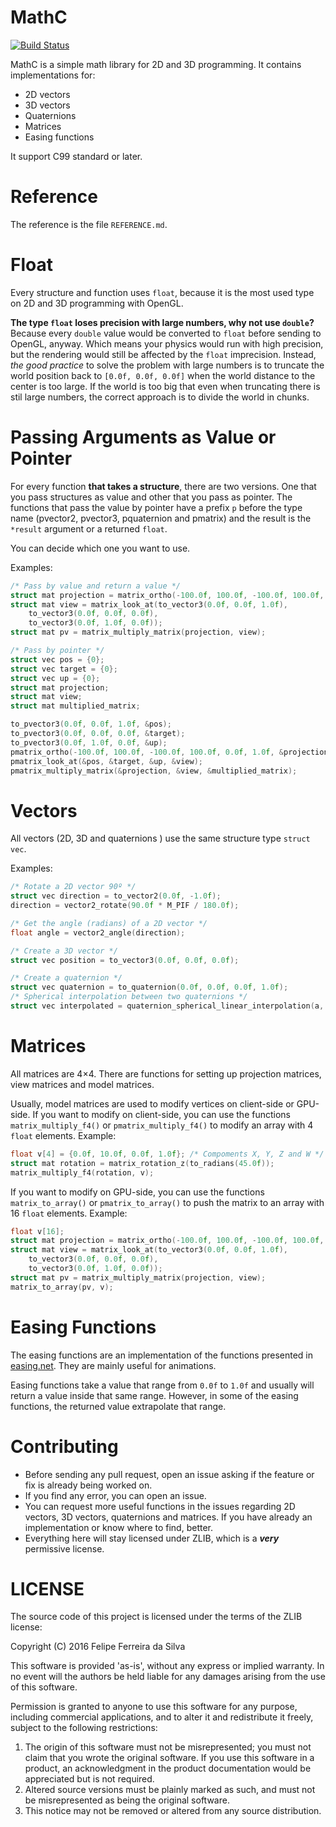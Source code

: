 # MathC

[![Build Status](https://travis-ci.org/ferreiradaselva/mathc.svg?branch=master)](https://travis-ci.org/ferreiradaselva/mathc)

MathC is a simple math library for 2D and 3D programming. It contains implementations for:

- 2D vectors
- 3D vectors
- Quaternions
- Matrices
- Easing functions

It support C99 standard or later.

# Reference

The reference is the file `REFERENCE.md`.

# Float

Every structure and function uses `float`, because it is the most used type on 2D and 3D programming with OpenGL.

**The type `float` loses precision with large numbers, why not use `double`?** Because every `double` value would be converted to `float` before sending to OpenGL, anyway. Which means your physics would run with high precision, but the rendering would still be affected by the `float` imprecision. Instead, *the good practice* to solve the problem with large numbers is to truncate the world position back to `[0.0f, 0.0f, 0.0f]` when the world distance to the center is too large. If the world is too big that even when truncating there is stil large numbers, the correct approach is to divide the world in chunks.

# Passing Arguments as Value or Pointer

For every function **that takes a structure**, there are two versions. One that you pass structures as value and other that you pass as pointer. The functions that pass the value by pointer have a prefix `p` before the type name (pvector2, pvector3, pquaternion and pmatrix) and the result is the `*result` argument or a returned `float`.

You can decide which one you want to use.

Examples:

```c
/* Pass by value and return a value */
struct mat projection = matrix_ortho(-100.0f, 100.0f, -100.0f, 100.0f, 0.0f, 1.0f);
struct mat view = matrix_look_at(to_vector3(0.0f, 0.0f, 1.0f),
	to_vector3(0.0f, 0.0f, 0.0f),
	to_vector3(0.0f, 1.0f, 0.0f));
struct mat pv = matrix_multiply_matrix(projection, view);

/* Pass by pointer */
struct vec pos = {0};
struct vec target = {0};
struct vec up = {0};
struct mat projection;
struct mat view;
struct mat multiplied_matrix;

to_pvector3(0.0f, 0.0f, 1.0f, &pos);
to_pvector3(0.0f, 0.0f, 0.0f, &target);
to_pvector3(0.0f, 1.0f, 0.0f, &up);
pmatrix_ortho(-100.0f, 100.0f, -100.0f, 100.0f, 0.0f, 1.0f, &projection);
pmatrix_look_at(&pos, &target, &up, &view);
pmatrix_multiply_matrix(&projection, &view, &multiplied_matrix);
```

# Vectors

All vectors (2D, 3D and quaternions ) use the same structure type `struct vec`.

Examples:

```c
/* Rotate a 2D vector 90º */
struct vec direction = to_vector2(0.0f, -1.0f);
direction = vector2_rotate(90.0f * M_PIF / 180.0f);

/* Get the angle (radians) of a 2D vector */
float angle = vector2_angle(direction);

/* Create a 3D vector */
struct vec position = to_vector3(0.0f, 0.0f, 0.0f);

/* Create a quaternion */
struct vec quaternion = to_quaternion(0.0f, 0.0f, 0.0f, 1.0f);
/* Spherical interpolation between two quaternions */
struct vec interpolated = quaternion_spherical_linear_interpolation(a, b, 0.5f);
```

# Matrices

All matrices are 4×4. There are functions for setting up projection matrices, view matrices and model matrices.

Usually, model matrices are used to modify vertices on client-side or GPU-side. If you want to modify on client-side, you can use the functions `matrix_multiply_f4()` or `pmatrix_multiply_f4()` to modify an array with 4 `float` elements. Example:

```c
float v[4] = {0.0f, 10.0f, 0.0f, 1.0f}; /* Compoments X, Y, Z and W */
struct mat rotation = matrix_rotation_z(to_radians(45.0f));
matrix_multiply_f4(rotation, v);
```

If you want to modify on GPU-side, you can use the functions `matrix_to_array()` or `pmatrix_to_array()` to push the matrix to an array with 16 `float` elements. Example:

```c
float v[16];
struct mat projection = matrix_ortho(-100.0f, 100.0f, -100.0f, 100.0f, 0.0f, 1.0f);
struct mat view = matrix_look_at(to_vector3(0.0f, 0.0f, 1.0f),
	to_vector3(0.0f, 0.0f, 0.0f),
	to_vector3(0.0f, 1.0f, 0.0f));
struct mat pv = matrix_multiply_matrix(projection, view);
matrix_to_array(pv, v);
```

# Easing Functions

The easing functions are an implementation of the functions presented in [easing.net](http://easings.net/). They are mainly useful for animations.

Easing functions take a value that range from `0.0f` to `1.0f` and usually will return a value inside that same range. However, in some of the easing functions, the returned value extrapolate that range.

# Contributing

- Before sending any pull request, open an issue asking if the feature or fix is already being worked on.
- If you find any error, you can open an issue.
- You can request more useful functions in the issues regarding 2D vectors, 3D vectors, quaternions and matrices. If you have already an implementation or know where to find, better.
- Everything here will stay licensed under ZLIB, which is a ***very*** permissive license.

# LICENSE

The source code of this project is licensed under the terms of the ZLIB license:

Copyright (C) 2016 Felipe Ferreira da Silva

This software is provided 'as-is', without any express or implied warranty. In no event will the authors be held liable for any damages arising from the use of this software.

Permission is granted to anyone to use this software for any purpose, including commercial applications, and to alter it and redistribute it freely, subject to the following restrictions:

1. The origin of this software must not be misrepresented; you must not claim that you wrote the original software. If you use this software in a product, an acknowledgment in the product documentation would be appreciated but is not required.
2. Altered source versions must be plainly marked as such, and must not be misrepresented as being the original software.
3. This notice may not be removed or altered from any source distribution.
